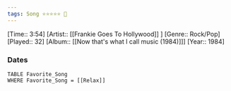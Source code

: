 ```yaml
---
tags: Song ⭐⭐⭐⭐⭐ 💛
---
```

[Time:: 3:54]
[Artist:: [[Frankie Goes To Hollywood]] ]
[Genre:: Rock/Pop]
[Played:: 32]
[Album:: [[Now that's what I call music (1984)]]]
[Year:: 1984]
### Dates
````dataview
TABLE Favorite_Song
WHERE Favorite_Song = [[Relax]]
````